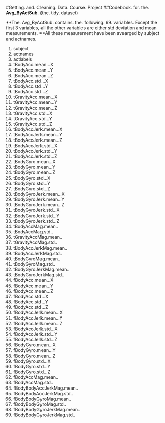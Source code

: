 #Getting. and. Cleaning. Data. Course. Project
##Codebook. for. the. **Avg_ByActSub**. (the. tidy. dataset)

**The. Avg_ByActSub. contains. the. following. 69. variables.  Except the first 3 variables, all the other variables are either std deviation and mean measurements.
**All these measurement have been avearged by subject and actnames. 

1. subject
2. actnames
3. actlabels
4. tBodyAcc.mean...X
5. tBodyAcc.mean...Y
6. tBodyAcc.mean...Z
7. tBodyAcc.std...X
8. tBodyAcc.std...Y
9. tBodyAcc.std...Z
10. tGravityAcc.mean...X
11. tGravityAcc.mean...Y
12. tGravityAcc.mean...Z
13. tGravityAcc.std...X
14. tGravityAcc.std...Y
15. tGravityAcc.std...Z
16. tBodyAccJerk.mean...X
17. tBodyAccJerk.mean...Y
18. tBodyAccJerk.mean...Z
19. tBodyAccJerk.std...X
20. tBodyAccJerk.std...Y
21. tBodyAccJerk.std...Z
22. tBodyGyro.mean...X
23. tBodyGyro.mean...Y
24. tBodyGyro.mean...Z
25. tBodyGyro.std...X
26. tBodyGyro.std...Y
27. tBodyGyro.std...Z
28. tBodyGyroJerk.mean...X
29. tBodyGyroJerk.mean...Y
30. tBodyGyroJerk.mean...Z
31. tBodyGyroJerk.std...X
32. tBodyGyroJerk.std...Y
33. tBodyGyroJerk.std...Z
34. tBodyAccMag.mean..
35. tBodyAccMag.std..
36. tGravityAccMag.mean..
37. tGravityAccMag.std..
38. tBodyAccJerkMag.mean..
39. tBodyAccJerkMag.std..
40. tBodyGyroMag.mean..
41. tBodyGyroMag.std..
42. tBodyGyroJerkMag.mean..
43. tBodyGyroJerkMag.std..
44. fBodyAcc.mean...X
45. fBodyAcc.mean...Y
46. fBodyAcc.mean...Z
47. fBodyAcc.std...X
48. fBodyAcc.std...Y
49. fBodyAcc.std...Z
50. fBodyAccJerk.mean...X
51. fBodyAccJerk.mean...Y
52. fBodyAccJerk.mean...Z
53. fBodyAccJerk.std...X
54. fBodyAccJerk.std...Y
55. fBodyAccJerk.std...Z
56. fBodyGyro.mean...X
57. fBodyGyro.mean...Y
58. fBodyGyro.mean...Z
59. fBodyGyro.std...X
60. fBodyGyro.std...Y
61. fBodyGyro.std...Z
62. fBodyAccMag.mean..
63. fBodyAccMag.std..
64. fBodyBodyAccJerkMag.mean..
65. fBodyBodyAccJerkMag.std..
66. fBodyBodyGyroMag.mean..
67. fBodyBodyGyroMag.std..
68. fBodyBodyGyroJerkMag.mean..
69. fBodyBodyGyroJerkMag.std..